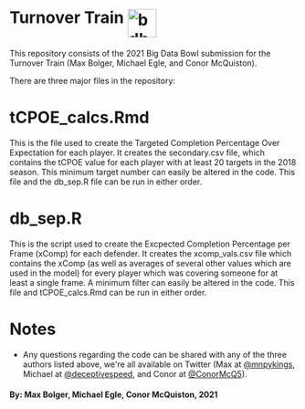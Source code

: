 # Turnover Train [<img align="middle" alt="bdb" width="50px" src="https://external-content.duckduckgo.com/iu/?u=https%3A%2F%2Foperations.nfl.com%2Fmedia%2F3608%2Fbig-data-bowl-new-logo_750.png%3Fmode%3Dpad%26rnd%3D131956651790000000&f=1&nofb=1" />][bdb]

[bdb]: https://www.kaggle.com/c/nfl-big-data-bowl-2021/

This repository consists of the 2021 Big Data Bowl submission for the Turnover Train (Max Bolger, Michael Egle, and Conor McQuiston). 

There are three major files in the repository:

# tCPOE_calcs.Rmd
This is the file used to create the Targeted Completion Percentage Over Expectation for each player. It creates the secondary.csv file, which contains the tCPOE value for each player with at least 20 targets in the 2018 season. This minimum target number can easily be altered in the code. This file and the db_sep.R file can be run in either order.

# db_sep.R
This is the script used to create the Excpected Completion Percentage per Frame (xComp) for each defender. It creates the xcomp_vals.csv file which contains the xComp (as well as averages of several other values which are used in the model) for every player which was covering someone for at least a single frame. A minimum filter can easily be altered in the code. This file and tCPOE_calcs.Rmd can be run in either order. 

# Notes
- Any questions regarding the code can be shared with any of the three authors listed above, we're all available on Twitter (Max at [@mnpykings](https://twitter.com/mnpykings), Michael at [@deceptivespeed](https://twitter.com/deceptivespeed_), and Conor at [@ConorMcQ5](https://twitter.com/ConorMcQ5)).

#### By: Max Bolger, Michael Egle, Conor McQuiston, 2021 
